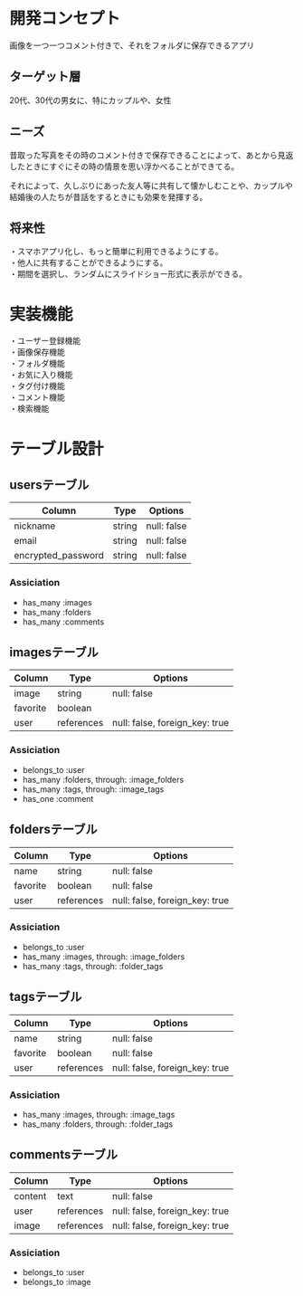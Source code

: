 # 開発コンセプト
 画像を一つ一つコメント付きで、それをフォルダに保存できるアプリ

## ターゲット層

20代、30代の男女に、特にカップルや、女性

## ニーズ

昔取った写真をその時のコメント付きで保存できることによって、あとから見返したときにすぐにその時の情景を思い浮かべることができてる。

それによって、久しぶりにあった友人等に共有して懐かしむことや、カップルや結婚後の人たちが昔話をするときにも効果を発揮する。

## 将来性

・スマホアプリ化し、もっと簡単に利用できるようにする。  
・他人に共有することができるようにする。  
・期間を選択し、ランダムにスライドショー形式に表示ができる。  

# 実装機能

・ユーザー登録機能  
・画像保存機能  
・フォルダ機能  
・お気に入り機能  
・タグ付け機能  
・コメント機能  
・検索機能  

# テーブル設計

## usersテーブル

| Column             | Type       | Options     |
| ------------------ | ---------- | ----------- |
| nickname           | string     | null: false |
| email              | string     | null: false |
| encrypted_password | string     | null: false |

### Assiciation
- has_many :images
- has_many :folders
- has_many :comments

## imagesテーブル

| Column   | Type       | Options                        |
| -------- | ---------- | ------------------------------ |
| image    | string     | null: false                    |
| favorite | boolean    |                                |
| user     | references | null: false, foreign_key: true |

### Assiciation
- belongs_to :user
- has_many :folders, through: :image_folders
- has_many :tags, through: :image_tags
- has_one :comment

## foldersテーブル

| Column   | Type       | Options                        |
| -------- | ---------- | ------------------------------ |
| name     | string     | null: false                    |
| favorite | boolean    | null: false                    |
| user     | references | null: false, foreign_key: true |

### Assiciation
- belongs_to :user
- has_many :images, through: :image_folders
- has_many :tags, through: :folder_tags

## tagsテーブル

| Column   | Type       | Options                        |
| -------- | ---------- | ------------------------------ |
| name     | string     | null: false                    |
| favorite | boolean    | null: false                    |
| user     | references | null: false, foreign_key: true |

### Assiciation
- has_many :images, through: :image_tags
- has_many :folders, through: :folder_tags

## commentsテーブル

| Column   | Type       | Options                        |
| -------- | ---------- | ------------------------------ |
| content  | text       | null: false                    |
| user     | references | null: false, foreign_key: true |
| image    | references | null: false, foreign_key: true |

### Assiciation
- belongs_to :user
- belongs_to :image